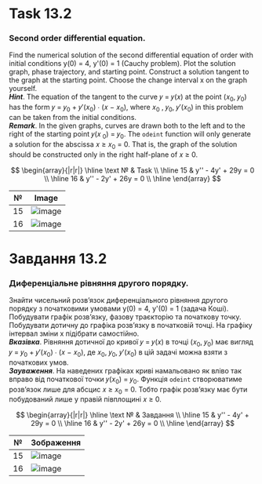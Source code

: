 # Task 13.2

### Second order differential equation.

Find the numerical solution of the second differential equation
of order with initial conditions y(0) = 4, y'(0) = 1 (Cauchy problem). Plot the solution graph, phase trajectory, and
starting point. Construct a solution tangent to the graph at the starting point. Choose the change interval x on the
graph yourself.\
***Hint***. The equation of the tangent to the curve 𝑦 = 𝑦(𝑥) at the point (𝑥<sub>0</sub>, 𝑦<sub>0</sub>) has the form
𝑦 = 𝑦<sub>0</sub> + 𝑦′(𝑥<sub>0</sub>) ∙ (𝑥 − 𝑥<sub>0</sub>), where 𝑥<sub>0</sub> , 𝑦<sub>0</sub>, 𝑦′(𝑥<sub>0</sub>) in
this problem can be taken from the initial conditions.\
***Remark***. In the given graphs, curves are drawn both to the left and to the right of the starting point 𝑦(𝑥<sub>
0</sub>) = 𝑦<sub>0</sub>. The ```odeint``` function will only generate a solution
for the abscissa 𝑥 ≥ 𝑥<sub>0</sub> = 0. That is, the graph of the solution should be constructed only in the right
half-plane of 𝑥 ≥ 0.

$$
\begin{array}{|r|r|}
\hline
\text № & Task
\\
\hline
15 &
y'' - 4y' + 29y = 0
\\
\hline
16 &
y'' - 2y' + 26y = 0
\\
\hline
\end{array}
$$

| №  | Image                                                                                                                           |
|----|---------------------------------------------------------------------------------------------------------------------------------|
| 15 | ![image](https://github.com/MaksymAndreiev/PythonScientificResearchCourse/assets/29687267/2cc25788-29cc-45d6-a33e-edb368f0eb1c) |
| 16 | ![image](https://github.com/MaksymAndreiev/PythonScientificResearchCourse/assets/29687267/e2d3c094-736c-443a-95dc-f2b23633c791) |

# Завдання 13.2

### Диференціальне рівняння другого порядку.

Знайти чисельний розв’язок диференціального рівняння другого
порядку з початковими умовами y(0) = 4, y'(0) = 1 (задача Коші). Побудувати
графік розв’язку, фазову траєкторію та початкову точку. Побудувати дотичну до
графіка розв’язку в початковій точці. На графіку інтервал зміни x підібрати
самостійно.\
***Вказівка***. Рівняння дотичної до кривої 𝑦 = 𝑦(𝑥) в точці (𝑥<sub>0</sub>, 𝑦<sub>0</sub>) має вигляд
𝑦 = 𝑦<sub>0</sub> + 𝑦′(𝑥<sub>0</sub>) ∙ (𝑥 − 𝑥<sub>0</sub>), де 𝑥<sub>0</sub>, 𝑦<sub>0</sub>, 𝑦′(𝑥<sub>0</sub>) в цій
задачі можна взяти з початкових
умов.\
***Зауваження***. На наведених графіках криві намальовано як вліво так вправо від
початкової точки 𝑦(𝑥<sub>0</sub>) = 𝑦<sub>0</sub>. Функція ```odeint``` створюватиме розв’язок лише
для абсцис 𝑥 ≥ 𝑥<sub>0</sub> = 0. Тобто графік розв’язку має бути побудований лише у
правій півплощині 𝑥 ≥ 0.

$$
\begin{array}{|r|r|}
\hline
\text № & Завдання
\\
\hline
15 &
y'' - 4y' + 29y = 0
\\
\hline
16 &
y'' - 2y' + 26y = 0
\\
\hline
\end{array}
$$

| №  | Зображення                                                                                                                      |
|----|---------------------------------------------------------------------------------------------------------------------------------|
| 15 | ![image](https://github.com/MaksymAndreiev/PythonScientificResearchCourse/assets/29687267/2cc25788-29cc-45d6-a33e-edb368f0eb1c) |
| 16 | ![image](https://github.com/MaksymAndreiev/PythonScientificResearchCourse/assets/29687267/e2d3c094-736c-443a-95dc-f2b23633c791) |
